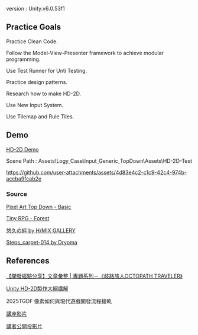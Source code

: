 version : Unity.v6.0.53f1
## Practice Goals
Practice Clean Code.

Follow the Model-View-Presenter framework to achieve modular programming.

Use Test Runner for Unti Testing.

Practice design patterns.

Research how to make HD-2D.

Use New Input System.

Use Tilemap and Rule Tiles.
## Demo
[HD-2D Demo](https://jiajin0329.itch.io/hd-2d-test)

Scene Path : Assets\Logy\_Case\Input_Generic_TopDown\Assets\HD-2D-Test

https://github.com/user-attachments/assets/4d83e4c2-c1c9-42c4-974b-accba9fcab2e

### Source
[Pixel Art Top Down - Basic](https://assetstore.unity.com/packages/2d/environments/pixel-art-top-down-basic-187605)

[Tiny RPG - Forest](https://assetstore.unity.com/packages/2d/characters/tiny-rpg-forest-114685)

[悠久の絆 by H/MIX GALLERY](http://www.hmix.net/music_gallery/feeling/cures.htm)

[Steps_carpet-014 by Dryoma](https://dryoma.itch.io/footsteps-sounds)
## References
[【開發經驗分享】文章彙整 | 專題系列－《歧路旅人OCTOPATH TRAVELER》](https://indie-guider.games/post/DevStudy-OCTOPATH-TRAVELER/)

[Unity HD-2D製作大綱講解](https://www.youtube.com/watch?v=YGY6p-cnb08)

2025TGDF 像素如何與現代遊戲開發流程接軌

[講座影片](https://www.twitch.tv/videos/2510342063?t=03h16m53s)

[講者公開投影片](https://docs.google.com/presentation/d/1ynr3uBfnYeHuhTmxNTebirj6aBcE3xLHO4afPOtrxnY/edit?slide=id.g36041a88afc_0_0#slide=id.g36041a88afc_0_0)
